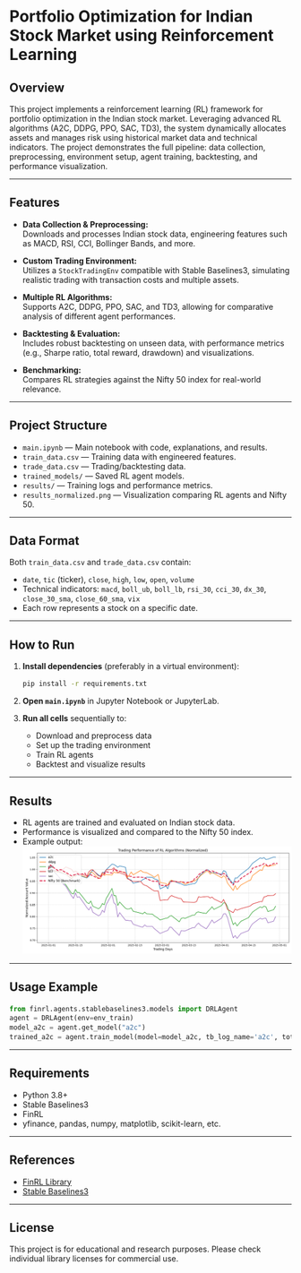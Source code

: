 # Portfolio Optimization for Indian Stock Market using Reinforcement Learning

## Overview
This project implements a reinforcement learning (RL) framework for portfolio optimization in the Indian stock market. Leveraging advanced RL algorithms (A2C, DDPG, PPO, SAC, TD3), the system dynamically allocates assets and manages risk using historical market data and technical indicators. The project demonstrates the full pipeline: data collection, preprocessing, environment setup, agent training, backtesting, and performance visualization.

---

## Features

- **Data Collection & Preprocessing:**  
  Downloads and processes Indian stock data, engineering features such as MACD, RSI, CCI, Bollinger Bands, and more.

- **Custom Trading Environment:**  
  Utilizes a `StockTradingEnv` compatible with Stable Baselines3, simulating realistic trading with transaction costs and multiple assets.

- **Multiple RL Algorithms:**  
  Supports A2C, DDPG, PPO, SAC, and TD3, allowing for comparative analysis of different agent performances.

- **Backtesting & Evaluation:**  
  Includes robust backtesting on unseen data, with performance metrics (e.g., Sharpe ratio, total reward, drawdown) and visualizations.

- **Benchmarking:**  
  Compares RL strategies against the Nifty 50 index for real-world relevance.

---

## Project Structure

- `main.ipynb` — Main notebook with code, explanations, and results.
- `train_data.csv` — Training data with engineered features.
- `trade_data.csv` — Trading/backtesting data.
- `trained_models/` — Saved RL agent models.
- `results/` — Training logs and performance metrics.
- `results_normalized.png` — Visualization comparing RL agents and Nifty 50.

---

## Data Format

Both `train_data.csv` and `trade_data.csv` contain:
- `date`, `tic` (ticker), `close`, `high`, `low`, `open`, `volume`
- Technical indicators: `macd`, `boll_ub`, `boll_lb`, `rsi_30`, `cci_30`, `dx_30`, `close_30_sma`, `close_60_sma`, `vix`
- Each row represents a stock on a specific date.

---

## How to Run

1. **Install dependencies** (preferably in a virtual environment):
   ```bash
   pip install -r requirements.txt
   ```

2. **Open `main.ipynb`** in Jupyter Notebook or JupyterLab.

3. **Run all cells** sequentially to:
   - Download and preprocess data
   - Set up the trading environment
   - Train RL agents
   - Backtest and visualize results

---

## Results

- RL agents are trained and evaluated on Indian stock data.
- Performance is visualized and compared to the Nifty 50 index.
- Example output:  
  ![RL Trading Performance](results_normalized.png)

---

## Usage Example

```python
from finrl.agents.stablebaselines3.models import DRLAgent
agent = DRLAgent(env=env_train)
model_a2c = agent.get_model("a2c")
trained_a2c = agent.train_model(model=model_a2c, tb_log_name='a2c', total_timesteps=50000)
```

---

## Requirements

- Python 3.8+
- Stable Baselines3
- FinRL
- yfinance, pandas, numpy, matplotlib, scikit-learn, etc.

---

## References

- [FinRL Library](https://github.com/AI4Finance-Foundation/FinRL)
- [Stable Baselines3](https://github.com/DLR-RM/stable-baselines3)

---

## License

This project is for educational and research purposes. Please check individual library licenses for commercial use. 
